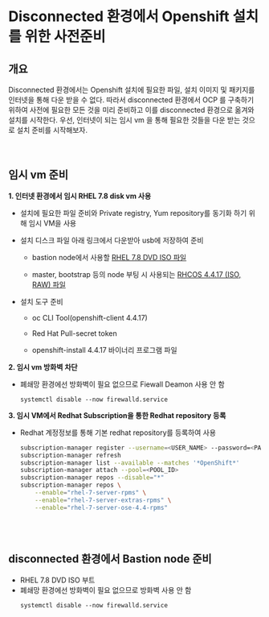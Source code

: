 
# Disconnected 환경에서 Openshift 설치를 위한 사전준비

## 개요

Disconnected 환경에서는 Openshift 설치에 필요한 파일, 설치 이미지 및 패키지를 인터넷을 통해 다운 받을 수 없다. 따라서 disconnected 환경에서 OCP 를 구축하기 위하여 사전에 필요한 모든 것을 미리 준비하고 이를 disconnected 환경으로 옮겨와 설치를 시작한다. 
우선, 인터넷이 되는 임시 vm 을 통해 필요한 것들을 다운 받는 것으로 설치 준비를 시작해보자.  
<br></br>

## 임시 vm 준비 
**1. 인터넷 환경에서 임시 RHEL 7.8 disk vm 사용**

- 설치에 필요한 파일 준비와 Private registry, Yum repository를 동기화 하기 위해 임시 VM을 사용

- 설치 디스크 파일 아래 링크에서 다운받아 usb에 저장하여 준비

    - bastion node에서 사용할 [RHEL 7.8 DVD ISO 파일](https://access.redhat.com/downloads/content/69/ver=/rhel---7/7.8/x86_64/product-software) 
        
    - master, bootstrap 등의 node 부팅 시 사용되는 [RHCOS 4.4.17 (ISO, RAW) 파일](https://mirror.openshift.com/pub/openshift-v4/dependencies/rhcos/4.4/4.4.17/)

- 설치 도구 준비

    - oc CLI Tool(openshift-client 4.4.17)   

    - Red Hat Pull-secret token  

    - openshift-install 4.4.17 바이너리 프로그램 파일


**2. 임시 vm 방화벽 차단**
- 폐쇄망 환경에선 방화벽이 필요 없으므로 Fiewall Deamon 사용 안 함
    ```
    systemctl disable --now firewalld.service
    ```

**3. 임시 VM에서 Redhat Subscription을 통한 Redhat repository 등록**
- Redhat 계정정보를 통해 기본 redhat repository를 등록하여 사용

    ```bash
    subscription-manager register --username=<USER_NAME> --password=<PASS_WORD>
    subscription-manager refresh
    subscription-manager list --available --matches '*OpenShift*'
    subscription-manager attach --pool=<POOL_ID>
    subscription-manager repos --disable="*"
    subscription-manager repos \
        --enable="rhel-7-server-rpms" \
        --enable="rhel-7-server-extras-rpms" \
        --enable="rhel-7-server-ose-4.4-rpms"
    ```
<br></br>
## disconnected 환경에서 Bastion node 준비
- RHEL 7.8 DVD ISO 부트 
- 폐쇄망 환경에선 방화벽이 필요 없으므로 방화벽 사용 안 함
    ```
    systemctl disable --now firewalld.service
    ```
